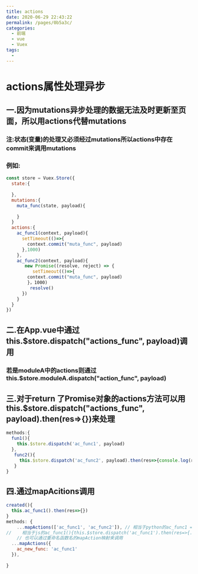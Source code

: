 ```yaml
---
title: actions
date: 2020-06-29 22:43:22
permalink: /pages/0b5a3c/
categories:
  - 前端
  - vue
  - Vuex
tags:
  - 
---
```

# actions属性处理异步

## 一.因为mutations异步处理的数据无法及时更新至页面，所以用actions代替mutations

### 注:状态(变量)的处理又必须经过mutations所以actions中存在commit来调用mutations

### 例如:

```javascript
const store = Vuex.Store({
  state:{
    
  },
  mutations:{
    muta_func(state, payload){
      
    }
  }
  actions:{
    ac_func1(context, payload){
      setTimeout(()=>{
        context.commit("muta_func", payload)
      },1000)
    },
    ac_func2(context, payload){
       new Promise((resolve, reject) => {
          setTimeout(()=>{
        context.commit("muta_func", payload)
        }，1000)
         resolve()
      })
    }
  }
})
```

## 二.在App.vue中通过this.$store.dispatch("actions_func", payload)调用

### 若是moduleA中的actions则通过this.$store.moduleA.dispatch("action_func", payload)

## 三.对于return 了Promise对象的actions方法可以用this.$store.dispatch("actions_func", payload).then(res=>{})来处理

```js
methods:{
  fun1(){
    this.$store.dispatch('ac_func1', payload)
  },
   func2(){
     this.$store.dispatch('ac_func2', payload).then(res=>{console.log(res)}) // res可赋值传参，类似python的装饰器
   }
}
```

## 四.通过mapAcitions调用

```js
created(){
  this.ac_func1().then(res=>{})
}
methods: {
	...mapActions(['ac_func1', 'ac_func2']), // 相当于python的ac_func1 = partial('ac_func1', resolve()), 将resolve()作为参数传到ac_func1并返回新的ac_func1
//    相当于js的ac_func1(){this.$store.dispatch('ac_func1').then(res=>{...})}
    // 也可以通过重命名函数名的mapAction映射来调用
  ...mapActions({
    ac_new_func: 'ac_func1'
  }),
    
}
```

